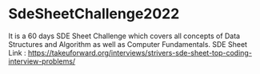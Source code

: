 # SdeSheetChallenge2022
It is a 60 days SDE Sheet Challenge which covers all concepts of Data Structures and Algorithm as well as Computer Fundamentals. SDE Sheet Link : https://takeuforward.org/interviews/strivers-sde-sheet-top-coding-interview-problems/
